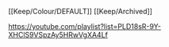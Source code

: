 [[Keep/Colour/DEFAULT]] [[Keep/Archived]] 

https://youtube.com/playlist?list=PLD18sR-9Y-XHClS9VSpzAy5HRwVgXA4Lf
